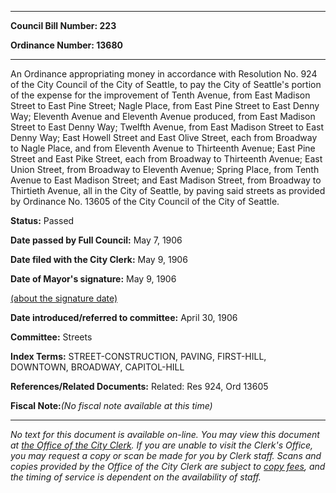 

********

**Council Bill Number: 223**
   
**Ordinance Number: 13680**
********

 An Ordinance appropriating money in accordance with Resolution No. 924 of the City Council of the City of Seattle, to pay the City of Seattle's portion of the expense for the improvement of Tenth Avenue, from East Madison Street to East Pine Street; Nagle Place, from East Pine Street to East Denny Way; Eleventh Avenue and Eleventh Avenue produced, from East Madison Street to East Denny Way; Twelfth Avenue, from East Madison Street to East Denny Way; East Howell Street and East Olive Street, each from Broadway to Nagle Place, and from Eleventh Avenue to Thirteenth Avenue; East Pine Street and East Pike Street, each from Broadway to Thirteenth Avenue; East Union Street, from Broadway to Eleventh Avenue; Spring Place, from Tenth Avenue to East Madison Street; and East Madison Street, from Broadway to Thirtieth Avenue, all in the City of Seattle, by paving said streets as provided by Ordinance No. 13605 of the City Council of the City of Seattle.

**Status:** Passed
   
**Date passed by Full Council:** May 7, 1906
   
**Date filed with the City Clerk:** May 9, 1906
   
**Date of Mayor's signature:** May 9, 1906
   
[(about the signature date)](/~public/approvaldate.htm)
   
   
   
**Date introduced/referred to committee:** April 30, 1906
   
**Committee:** Streets
   
   
**Index Terms:** STREET-CONSTRUCTION, PAVING, FIRST-HILL, DOWNTOWN, BROADWAY, CAPITOL-HILL

**References/Related Documents:** Related: Res 924, Ord 13605

**Fiscal Note:**_(No fiscal note available at this time)_
********

_No text for this document is available on-line. You may view this document at [the Office of the City Clerk](http://www.seattle.gov/leg/clerk/contactUs.htm). If you are unable to visit the Clerk's Office, you may request a copy or scan be made for you by Clerk staff. Scans and copies provided by the Office of the City Clerk are subject to [copy fees](http://clerk.seattle.gov/~public/clerkfees.htm), and the timing of service is dependent on the availability of staff._

